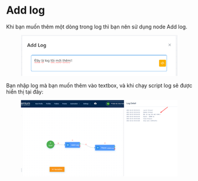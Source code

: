 # Add log

Khi bạn muốn thêm một dòng trong log thì bạn nên sử dụng node Add log.

<figure><img src="../../.gitbook/assets/image (10) (1) (1) (1) (1) (1) (1) (1).png" alt=""><figcaption></figcaption></figure>

Bạn nhập log mà bạn muốn thêm vào textbox, và khi chạy script log sẽ được hiển thị tại đây:

<figure><img src="../../.gitbook/assets/image (11) (1) (1) (1) (1) (1).png" alt=""><figcaption></figcaption></figure>
